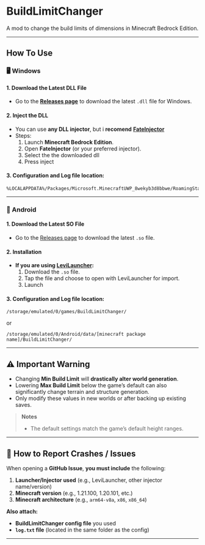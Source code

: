 # BuildLimitChanger

A mod to change the build limits of dimensions in Minecraft Bedrock Edition.

---

## How To Use

### 🖥️ Windows

#### 1. Download the Latest DLL File

- Go to the [**Releases page**](https://github.com/Zeuroux/BuildLimitChanger/releases) to download the latest `.dll` file for Windows.

#### 2. Inject the DLL

- You can use **any DLL injector**, but i **recomend**  [**FateInjector**](https://github.com/fligger/FateInjector)
- Steps:
  1. Launch **Minecraft Bedrock Edition**.  
  2. Open **FateInjector** (or your preferred injector).  
  3. Select the the downloaded dll
  4. Press inject

#### 3. Configuration and Log file location:
   ```
   %LOCALAPPDATA%/Packages/Microsoft.MinecraftUWP_8wekyb3d8bbwe/RoamingState/BuildLimitChanger/
   ```
---

### 📱 Android

#### 1. Download the Latest SO File

- Go to the [Releases page](https://github.com/Zeuroux/BuildLimitChanger/releases) to download the latest `.so` file.

#### 2. Installation

- **If you are using [LeviLauncher](https://github.com/LiteLDev/LeviLaunchroid):**
  1. Download the `.so` file.
  2. Tap the file and choose to open with LeviLauncher for import.
  3. Launch

#### 3. Configuration and Log file location:
   ```
   /storage/emulated/0/games/BuildLimitChanger/
   ```
   or
   ```
   /storage/emulated/0/Android/data/[minecraft package name]/BuildLimitChanger/
   ```
---

## ⚠️ Important Warning

- Changing **Min Build Limit** will **drastically alter world generation**.  
- Lowering **Max Build Limit** below the game’s default can also significantly change terrain and structure generation.  
- Only modify these values in new worlds or after backing up existing saves.

> **Notes**
> - The default settings match the game’s default height ranges.

---

## 🐞 How to Report Crashes / Issues

When opening a **GitHub Issue**, **you must include** the following:

1. **Launcher/Injector used** (e.g., LeviLauncher, other injector name/version)  
2. **Minecraft version** (e.g., 1.21.100, 1.20.101, etc.)  
3. **Minecraft architecture** (e.g., `arm64-v8a`, `x86`, `x86_64`)  

**Also attach:**
- **BuildLimitChanger config file** you used  
- **`log.txt` file** (located in the same folder as the config)  

---
